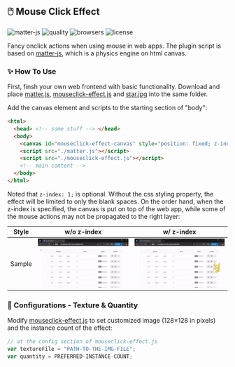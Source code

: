 ## 🖱️ Mouse Click Effect

![matter-js](https://img.shields.io/badge/matter--js-0.17.1-blue.svg)
![quality](https://img.shields.io/badge/quality-experimental-green.svg)
![browsers](https://img.shields.io/badge/browsers-chrome%20edge%20firefox-yellow.svg)
![license](https://img.shields.io/badge/license-MIT%20(inherited)-blueviolet.svg)

Fancy onclick actions when using mouse in web apps. The plugin script is based on [matter-js](https://github.com/liabru/matter-js), which is a physics engine on html canvas.


### ✨ How To Use

First, finsh your own web frontend with basic functionality. Download and place [matter.js](https://github.com/liabru/matter-js/blob/master/build/matter.js), [mouseclick-effect.js](https://github.com/der3318/mouseclick-effect/blob/main/mouseclick-effect.js) and [star.jpg](https://github.com/der3318/mouseclick-effect/blob/main/star.jpg) into the same folder.

Add the canvas element and scripts to the starting section of "body":

```html
<html>
  <head> <!-- some stuff --> </head>
  <body>
    <canvas id="mouseclick-effect-canvas" style="position: fixed; z-index: 1;"></canvas>
    <script src="./matter.js"></script>
    <script src="./mouseclick-effect.js"></script>
    <!-- main content -->
  </body>
</html>
```

Noted that `z-index: 1;` is optional. Without the css styling property, the effect will be limited to only the blank spaces. On the order hand, when the z-index is specified, the canvas is put on top of the web app, while some of the mouse actions may not be propagated to the right layer:

| Style | w/o z-index | w/ z-index |
| :-: | :-: | :-: |
| Sample | ![mode1.gif](/mode1.gif) | ![mode2.gif](/mode2.gif) |


### 🔧 Configurations - Texture & Quantity

Modify [mouseclick-effect.js](https://github.com/der3318/mouseclick-effect/blob/main/mouseclick-effect.js) to set customized image (128×128 in pixels) and the instance count of the effect:

```javascript
// at the config section of mouseclick-effect.js
var textureFile = "PATH-TO-THE-IMG-FILE";
var quantity = PREFERRED-INSTANCE-COUNT;
```

